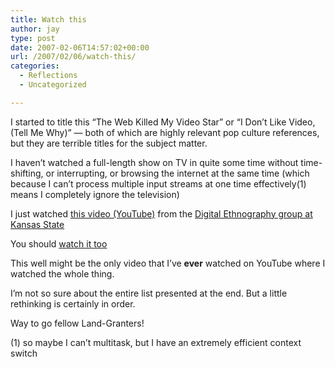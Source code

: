 ```yaml
---
title: Watch this
author: jay
type: post
date: 2007-02-06T14:57:02+00:00
url: /2007/02/06/watch-this/
categories:
  - Reflections
  - Uncategorized

---
```

I started to title this “The Web Killed My Video Star” or “I Don’t Like Video, (Tell Me Why)” — both of which are highly relevant pop culture references, but they are terrible titles for the subject matter.

I haven’t watched a full-length show on TV in quite some time without time-shifting, or interrupting, or browsing the internet at the same time (which because I can’t process multiple input streams at one time effectively(1) means I completely ignore the television)

I just watched [this video (YouTube)][1] from the [Digital Ethnography group at Kansas State][2]

You should [watch it too][1]

This well might be the only video that I’ve **ever** watched on YouTube where I watched the whole thing.

I’m not so sure about the entire list presented at the end. But a little rethinking is certainly in order.

Way to go fellow Land-Granters!

(1) so maybe I can’t multitask, but I have an extremely efficient context switch

 [1]: http://www.youtube.com/watch?v=6gmP4nk0EOE
 [2]: http://mediatedcultures.net/ksudigg/